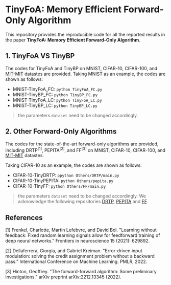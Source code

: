 # TinyFoA: Memory Efficient Forward-Only Algorithm

This repository provides the reproducible code for all the reported results in the paper **TinyFoA: Memory Efficient Forward-Only Algorithm**.


## 1. TinyFoA VS TinyBP
The codes for TinyFoA and TinyBP on MNIST, CIFAR-10, CIFAR-100, and [MIT-MIT](https://www.physionet.org/content/mitdb/1.0.0/) datastes are provided. 
Taking MNIST as an example, the codes are shown as follows:
- MNIST-TinyFoA_FC: ``python TinyFoA_FC.py ``
- MNIST-TinyBP_FC: ``python TinyBP_FC.py ``
- MNIST-TinyFoA_LC: ``python TinyFoA_LC.py ``
- MNIST-TinyBP_LC: ``python TinyBP_LC.py ``

> the parameters `dataset` need to be changed accordingly.

## 2. Other Forward-Only Algorithms

The codes for the state-of-the-art forward-only algorithms are provided, including DRTP<sup>[1]</sup>, PEPITA<sup>[2]</sup>, and FF<sup>[3]</sup> on MNIST, CIFAR-10, CIFAR-100, and [MIT-MIT](https://www.physionet.org/content/mitdb/1.0.0/) datastes. 

Taking CIFAR-10 as an example, the codes are shown as follows:
- CIFAR-10-TinyDRTP: ``ppython Others/DRTP/main.py ``
- CIFAR-10-TinyPEPITA: ``python Others/pepita.py ``
- CIFAR-10-TinyFF: ``python Others/FF/main.py ``


> the parameters `dataset` need to be changed accordingly. We acknowledge the following repositories [DRTP](https://github.com/ChFrenkel/DirectRandomTargetProjection), [PEPITA](https://github.com/GiorgiaD/PEPITA) and [FF](https://github.com/loeweX/Forward-Forward).


## References

[1] Frenkel, Charlotte, Martin Lefebvre, and David Bol. "Learning without feedback: Fixed random learning signals allow for feedforward training of deep neural networks." Frontiers in neuroscience 15 (2021): 629892.

[2] Dellaferrera, Giorgia, and Gabriel Kreiman. "Error-driven input modulation: solving the credit assignment problem without a backward pass." International Conference on Machine Learning. PMLR, 2022.

[3] Hinton, Geoffrey. "The forward-forward algorithm: Some preliminary investigations." arXiv preprint arXiv:2212.13345 (2022).

